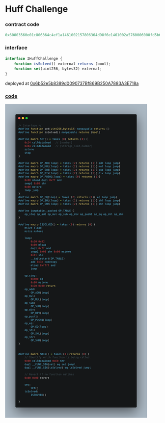 # Huff Challenge

### contract code

```js
0x60003560e01c806364c4ef1a1461002157806364d98f6e1461002a5760006000fd5b60243560043555005b595459525b602060026000518060ff169060081c60005260011b61009c01603e395161ffff16565b6108001460005260206000f35b0161002f565b0261002f565b0361002f565b0461002f565b6000518060ff169060081c60005261002f565b1461002f565b1b61002f565b1c61002f560052005f0065006b00710077008a00900096
```

### interface
```js
interface IHuffChallenge {
	function isSolved() external returns (bool);
	function set(uint256, bytes32) external;
}

```

deployed at [0x6b52e5b8389d0090737Bf869B250A7883A3E718a](https://mumbai.polygonscan.com/address/0x6b52e5b8389d0090737Bf869B250A7883A3E718a#code)

### [code](src/HuffChallenge.huff) 
![](HuffChallengeCode.png)